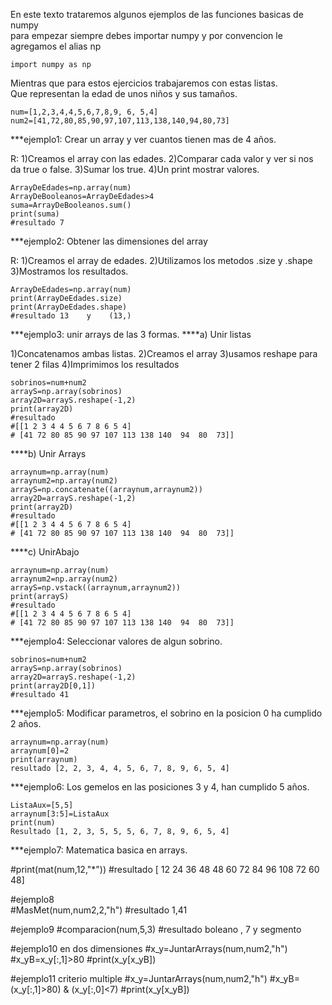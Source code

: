 En este texto trataremos algunos ejemplos de las funciones basicas de numpy  
para empezar siempre debes importar numpy y por convencion le agregamos el alias np

	import numpy as np

Mientras que para estos ejercicios trabajaremos con estas listas.  
Que representan la edad de unos niños y sus tamaños.

	num=[1,2,3,4,4,5,6,7,8,9, 6, 5,4]
	num2=[41,72,80,85,90,97,107,113,138,140,94,80,73]

***ejemplo1: Crear un array y ver cuantos tienen mas de 4 años.

R:
1)Creamos el array con las edades.
2)Comparar cada valor y ver si nos da true o false.
3)Sumar los true.
4)Un print mostrar valores.


	ArrayDeEdades=np.array(num)
	ArrayDeBooleanos=ArrayDeEdades>4
	suma=ArrayDeBooleanos.sum()
	print(suma)
	#resultado 7
	
***ejemplo2: Obtener las dimensiones del array

R:
1)Creamos el array de edades.
2)Utilizamos los metodos .size y .shape
3)Mostramos los resultados.

	ArrayDeEdades=np.array(num)
	print(ArrayDeEdades.size)
	print(ArrayDeEdades.shape)
	#resultado 13    y    (13,)

***ejemplo3: unir arrays de las 3 formas.
****a) Unir listas

1)Concatenamos ambas listas.
2)Creamos el array
3)usamos reshape para tener 2 filas
4)Imprimimos los resultados

	sobrinos=num+num2
	arrayS=np.array(sobrinos)
	array2D=arrayS.reshape(-1,2)
	print(array2D)
	#resultado
	#[[1 2 3 4 4 5 6 7 8 6 5 4]
	# [41 72 80 85 90 97 107 113 138 140  94  80  73]]
	
****b) Unir Arrays
	
	arraynum=np.array(num)
	arraynum2=np.array(num2)
	arrayS=np.concatenate((arraynum,arraynum2))
	array2D=arrayS.reshape(-1,2)
	print(array2D)
	#resultado
	#[[1 2 3 4 4 5 6 7 8 6 5 4]
	# [41 72 80 85 90 97 107 113 138 140  94  80  73]]
	
****c) UnirAbajo
	
	arraynum=np.array(num)
	arraynum2=np.array(num2)
	arrayS=np.vstack((arraynum,arraynum2))
	print(arrayS)
	#resultado
	#[[1 2 3 4 4 5 6 7 8 6 5 4]
	# [41 72 80 85 90 97 107 113 138 140  94  80  73]]


***ejemplo4: Seleccionar valores de algun sobrino.

	sobrinos=num+num2
	arrayS=np.array(sobrinos)
	array2D=arrayS.reshape(-1,2)
	print(array2D[0,1])
	#resultado 41

***ejemplo5: Modificar parametros, el sobrino en la posicion 0 ha cumplido 2 años.

	arraynum=np.array(num)
	arraynum[0]=2
	print(arraynum)
	resultado [2, 2, 3, 4, 4, 5, 6, 7, 8, 9, 6, 5, 4]

***ejemplo6: Los gemelos en las posiciones 3 y 4, han cumplido 5 años.
	
	ListaAux=[5,5]
	arraynum[3:5]=ListaAux
	print(num)
	Resultado [1, 2, 3, 5, 5, 5, 6, 7, 8, 9, 6, 5, 4]

***ejemplo7: Matematica basica en arrays.

#print(mat(num,12,"*"))
#resultado [ 12  24  36  48  48  60  72  84  96 108  72  60  48]

#ejemplo8								
#MasMet(num,num2,2,"h")
#resultado 1,41


#ejemplo9
#comparacion(num,5,3)
#resultado boleano   ,    7   y   segmento

#ejemplo10 en dos dimensiones
#x_y=JuntarArrays(num,num2,"h")
#x_yB=x_y[:,1]>80
#print(x_y[x_yB])

#ejemplo11 criterio multiple
#x_y=JuntarArrays(num,num2,"h")
#x_yB=(x_y[:,1]>80) & (x_y[:,0]<7)
#print(x_y[x_yB])
